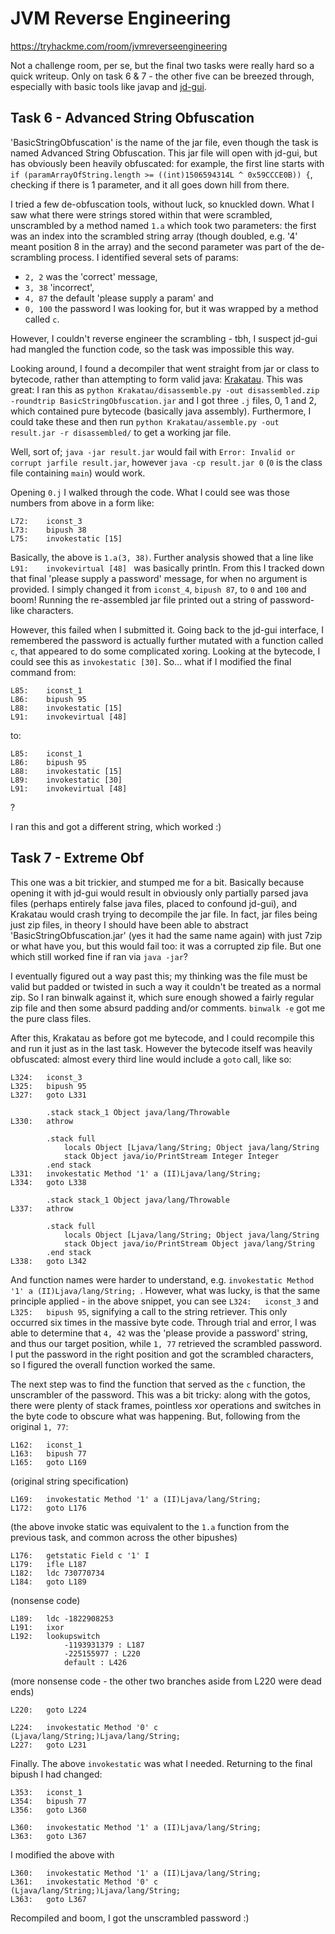 # JVM Reverse Engineering

https://tryhackme.com/room/jvmreverseengineering

Not a challenge room, per se, but the final two tasks were really hard so a quick writeup. Only on task 6 & 7 - the other five can be breezed through, especially with basic tools like javap and [jd-gui](https://github.com/java-decompiler/jd-gui).

## Task 6 - Advanced String Obfuscation 

'BasicStringObfuscation' is the name of the jar file, even though the task is named Advanced String Obfuscation. This jar file will open with jd-gui, but has obviously been heavily obfuscated: for example, the first line starts with `if (paramArrayOfString.length >= ((int)1506594314L ^ 0x59CCCE0B)) {`, checking if there is 1 parameter, and it all goes down hill from there.

I tried a few de-obfuscation tools, without luck, so knuckled down. What I saw what there were strings stored within that were scrambled, unscrambled by a method named `1.a` which took two parameters: the first was an index into the scrambled string array (though doubled, e.g. '4' meant position 8 in the array) and the second parameter was part of the de-scrambling process. I identified several sets of params: 

- `2, 2` was the 'correct' message, 
- `3, 38` 'incorrect', 
- `4, 87` the default 'please supply a param' and 
- `0, 100` the password I was looking for, but it was wrapped by a method called `c`. 

However, I couldn't reverse engineer the scrambling - tbh, I suspect jd-gui had mangled the function code, so the task was impossible this way.

Looking around, I found a decompiler that went straight from jar or class to bytecode, rather than attempting to form valid java: [Krakatau](https://github.com/Storyyeller/Krakatau). This was great: I ran this as `python Krakatau/disassemble.py -out disassembled.zip -roundtrip BasicStringObfuscation.jar` and I got three `.j` files, 0, 1 and 2, which contained pure bytecode (basically java assembly). Furthermore, I could take these and then run `python Krakatau/assemble.py -out result.jar -r disassembled/` to get a working jar file.

  Well, sort of; `java -jar result.jar` would fail with `Error: Invalid or corrupt jarfile result.jar`, however `java -cp result.jar 0` (`0` is the class file containing `main`) would work.
  
Opening `0.j` I walked through the code. What I could see was those numbers from above in a form like:

```
L72:    iconst_3 
L73:    bipush 38 
L75:    invokestatic [15] 
```

Basically, the above is `1.a(3, 38)`. Further analysis showed that a line like `L91:    invokevirtual [48] ` was basically println. From this I tracked down that final 'please supply a password' message, for when no argument is provided. I simply changed it from `iconst_4`, `bipush 87`, to `0` and `100` and boom! Running the re-assembled jar file printed out a string of password-like characters. 

However, this failed when I submitted it. Going back to the jd-gui interface, I remembered the password is actually further mutated with a function called `c`, that appeared to do some complicated xoring. Looking at the bytecode, I could see this as `invokestatic [30]`. So... what if I modified the final command from:

```
L85:    iconst_1 
L86:    bipush 95
L88:    invokestatic [15]
L91:    invokevirtual [48] 
```

to:

```
L85:    iconst_1 
L86:    bipush 95
L88:    invokestatic [15]
L89:    invokestatic [30] 
L91:    invokevirtual [48] 
```

? 

I ran this and got a different string, which worked :)

## Task 7 - Extreme Obf 

This one was a bit trickier, and stumped me for a bit. Basically because opening it with jd-gui would result in obviously only partially parsed java files (perhaps entirely false java files, placed to confound jd-gui), and Krakatau would crash trying to decompile the jar file. In fact, jar files being just zip files, in theory I should have been able to abstract 'BasicStringObfuscation.jar' (yes it had the same name again) with just 7zip or what have you, but this would fail too: it was a corrupted zip file. But one which still worked fine if ran via `java -jar`?

I eventually figured out a way past this; my thinking was the file must be valid but padded or twisted in such a way it couldn't be treated as a normal zip. So I ran binwalk against it, which sure enough showed a fairly regular zip file and then some absurd padding and/or comments. `binwalk -e` got me the pure class files.

After this, Krakatau as before got me bytecode, and I could recompile this and run it just as in the last task. However the bytecode itself was heavily obfuscated: almost every third line would include a `goto` call, like so: 

```
L324:   iconst_3 
L325:   bipush 95 
L327:   goto L331 

        .stack stack_1 Object java/lang/Throwable 
L330:   athrow 

        .stack full 
            locals Object [Ljava/lang/String; Object java/lang/String 
            stack Object java/io/PrintStream Integer Integer 
        .end stack 
L331:   invokestatic Method '1' a (II)Ljava/lang/String; 
L334:   goto L338 

        .stack stack_1 Object java/lang/Throwable 
L337:   athrow 

        .stack full 
            locals Object [Ljava/lang/String; Object java/lang/String 
            stack Object java/io/PrintStream Object java/lang/String 
        .end stack 
L338:   goto L342 
```

And function names were harder to understand, e.g. `invokestatic Method '1' a (II)Ljava/lang/String; `. However, what was lucky, is that the same principle applied - in the above snippet, you can see `L324:   iconst_3` and `L325:   bipush 95`, signifying a call to the string retriever. This only occurred six times in the massive byte code. Through trial and error, I was able to determine that `4, 42` was the 'please provide a password' string, and thus our target position, while `1, 77` retrieved the scrambled password. I put the password in the right position and got the scrambled characters, so I figured the overall function worked the same.

The next step was to find the function that served as the `c` function, the unscrambler of the password. This was a bit tricky: along with the gotos, there were plenty of stack frames, pointless xor operations and switches in the byte code to obscure what was happening. But, following from the original `1, 77`:

```
L162:   iconst_1 
L163:   bipush 77 
L165:   goto L169 
```

(original string specification)

```
L169:   invokestatic Method '1' a (II)Ljava/lang/String; 
L172:   goto L176 
```

(the above invoke static was equivalent to the `1.a` function from the previous task, and common across the other bipushes)

```
L176:   getstatic Field c '1' I 
L179:   ifle L187 
L182:   ldc 730770734 
L184:   goto L189 
```

(nonsense code)

```
L189:   ldc -1822908253 
L191:   ixor 
L192:   lookupswitch 
            -1193931379 : L187 
            -225155977 : L220 
            default : L426 
```

(more nonsense code - the other two branches aside from L220 were dead ends)

```
L220:   goto L224
```

```
L224:   invokestatic Method '0' c (Ljava/lang/String;)Ljava/lang/String; 
L227:   goto L231 
```

Finally. The above `invokestatic` was what I needed. Returning to the final bipush I had changed:

```
L353:   iconst_1 
L354:   bipush 77
L356:   goto L360 
```

```
L360:   invokestatic Method '1' a (II)Ljava/lang/String; 
L363:   goto L367 
```

I modified the above with

```
L360:   invokestatic Method '1' a (II)Ljava/lang/String; 
L361:   invokestatic Method '0' c (Ljava/lang/String;)Ljava/lang/String; 
L363:   goto L367 
```

Recompiled and boom, I got the unscrambled password :)
